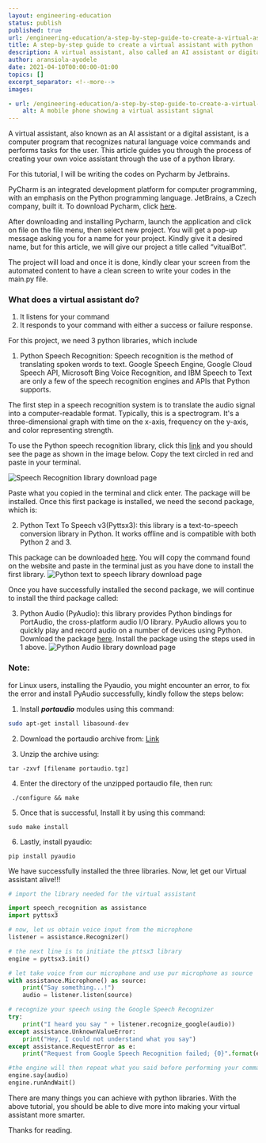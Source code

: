 ```yaml
---
layout: engineering-education
status: publish
published: true
url: /engineering-education/a-step-by-step-guide-to-create-a-virtual-assistant-with-python/
title: A step-by-step guide to create a virtual assistant with python
description: A virtual assistant, also called an AI assistant or digital assistant, is an application program that understands natural language voice commands and completes tasks for the user.
author: aransiola-ayodele
date: 2021-04-10T00:00:00-01:00
topics: []
excerpt_separator: <!--more-->
images:

- url: /engineering-education/a-step-by-step-guide-to-create-a-virtual-assistant-with-python/hero.jpg
    alt: A mobile phone showing a virtual assistant signal
---
```

A virtual assistant, also known as an AI assistant or a digital assistant, is a computer program that recognizes natural language voice commands and performs tasks for the user. This article guides you through the process of creating your own voice assistant through the use of a python library.
<!--more-->

For this tutorial, I will be writing the codes on Pycharm by Jetbrains.

PyCharm is an integrated development platform for computer programming, with an emphasis on the Python programming language. JetBrains, a Czech company, built it. To download Pycharm, click [here](https://www.jetbrains.com/pycharm/download/).

After downloading and installing Pycharm, launch the application and click on file on the file menu, then select new project. You will get a pop-up message asking you for a name for your project. Kindly give it a desired name, but for this article, we will give our project a title called “vitualBot”. 

The project will load and once it is done, kindly clear your screen from the automated content to have a clean screen to write your codes in the main.py file.

### What does a virtual assistant do?
1. It listens for your command
2. It responds to your command with either a success or failure response.

For this project, we need 3 python libraries, which include

1. Python Speech Recognition: Speech recognition is the method of translating spoken words to text. Google Speech Engine, Google Cloud Speech API, Microsoft Bing Voice Recognition, and IBM Speech to Text are only a few of the speech recognition engines and APIs that Python supports.

The first step in a speech recognition system is to translate the audio signal into a computer-readable format. Typically, this is a spectrogram. It's a three-dimensional graph with time on the x-axis, frequency on the y-axis, and color representing strength.

To use the Python speech recognition library, click this [link](https://pypi.org/project/SpeechRecognition/) and you should see the page as shown in the image below. Copy the text circled in red and paste in your terminal. 

![Speech Recognition library download page](/engineering-education/a-step-by-step-guide-to-create-a-virtual-assistant-with-python/python-speech.png)

Paste what you copied in the terminal and click enter. The package will be installed. Once this first package is installed, we need the second package, which is:

2. Python Text To Speech v3(Pyttsx3): this library is a text-to-speech conversion library in Python. It works offline and is compatible with both Python 2 and 3. 

This package can be downloaded [here](https://pypi.org/project/pyttsx3/). You will copy the command found on the website and paste in the terminal just as you have done to install the first library. 
![Python text to speech library download page](/engineering-education/a-step-by-step-guide-to-create-a-virtual-assistant-with-python/pyttsx3.png)

Once you have successfully installed the second package, we will continue to install the third package called:

3. Python Audio (PyAudio): this library provides Python bindings for PortAudio, the cross-platform audio I/O library. PyAudio allows you to quickly play and record audio on a number of devices using Python. Download the package [here](https://pypi.org/project/PyAudio/). Install the package using the steps used in 1 above.
![Python Audio library download page](/engineering-education/a-step-by-step-guide-to-create-a-virtual-assistant-with-python/pyaudio.png)

### Note: 
for Linux users, installing the Pyaudio, you might encounter an error, to fix the error and install PyAudio successfully, kindly follow the steps below:

1. Install ***portaudio*** modules using this command: 
```bash 
sudo apt-get install libasound-dev
```
2. Download the portaudio archive from: [Link](http://files.portaudio.com/download.html)

3. Unzip the archive using: 
```terminal 
tar -zxvf [filename portaudio.tgz]
```
4. Enter the directory of the unzipped portaudio file, then run:
```terminal
 ./configure && make
 ```
5. Once that is successful, Install it by using this command: 
```terminal
sudo make install
```
6. Lastly, install pyaudio: 
```terminal 
pip install pyaudio
```
We have successfully installed the three libraries. Now, let get our Virtual assistant alive!!!


```python
# import the library needed for the virtual assistant 

import speech_recognition as assistance
import pyttsx3

# now, let us obtain voice input from the microphone
listener = assistance.Recognizer()

# the next line is to initiate the pttsx3 library
engine = pyttsx3.init()

# let take voice from our microphone and use pur microphone as source
with assistance.Microphone() as source:
    print("Say something...!")
    audio = listener.listen(source)

# recognize your speech using the Google Speech Recognizer
try:
    print("I heard you say " + listener.recognize_google(audio))
except assistance.UnknownValueError:
    print("Hey, I could not understand what you say")
except assistance.RequestError as e:
    print("Request from Google Speech Recognition failed; {0}".format(e))

#the engine will then repeat what you said before performing your command
engine.say(audio)
engine.runAndWait()

```

There are many things you can achieve with python libraries. With the above tutorial, you should be able to dive more into making your virtual assistant more smarter.

Thanks for reading.
